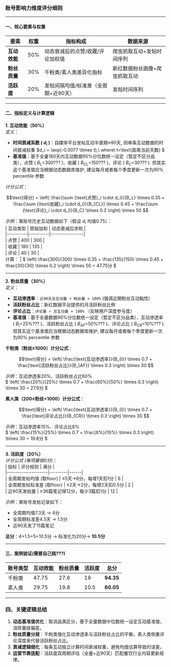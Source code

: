 ### 账号影响力维度评分细则

---

#### **一、核心要素与权重**  
| 要素          | 权重 | 指标构成 | 数据来源 |  
|---------------|------|----------|----------|  
| **互动效能**  | 50%  | 动态衰减后的点赞/收藏/评论加权值 | 爬虫抓取互动+发帖时间序列 |  
| **粉丝质量**  | 30%  | 千粉类/素人类差异化指标 | 新红数据粉丝画像+爬虫抓取互动 |  
| **活跃度**    | 20%  | 发帖间隔均值/标准差（全周期+近90天） | 发帖时间序列 |  

---

#### **二、指标定义与计算逻辑**  
**1. 互动效能（50%）**  
*定义*：  
- **时间衰减系数 \( $d_i$ \)**：自媒体平台发帖互动半衰期≈90天, 则单条互动数据的时间衰减权重 $d_i = \exp(-0.0077 \times t),\ where\  t=\text{距离当前天数} $ 
- **基准值**：基于全量180天内互动数据90%分位数统一设定（暂定不区分品类），点赞 \( $B_L$=300??? \)、收藏 \( $B_{CL}$=150??? \)、评论 \( $B_C$=30??? \). 但其实这个基准值应当根据动态数据库维护, 建议每月或者每个季度更新一次为90% percentile 参数  

*计分公式*：  
```math  
\text{得分} = \left( \frac{\sum (\text{点赞}_i \cdot d_i)}{B_L} \times 0.35 + \frac{\sum (\text{收藏}_i \cdot d_i)}{B_{CL}} \times 0.45 + \frac{\sum (\text{评论}_i \cdot d_i)}{B_C} \times 0.2 \right) \times 50  
```  
*示例*：某账号历史互动数据如下（假设 $d_i$ 均值0.75）：  
| 互动类型 | 原始加和 | 动态衰减后求和 |  
|----------|----------|----------------|  
| 点赞     | 400      | 300            |  
| 收藏     | 180      | 135            |  
| 评论     | 40       | 30             |  
计算： | $ \left( \frac{300}{300} \times 0.35 + \frac{135}{150} \times 0.45 + \frac{30}{30} \times 0.2 \right) \times 50 = 47.75分 $

---

**2. 粉丝质量（30%）**  
*定义*：  
- **互动渗透率**：`近90天总互动量 ÷ 粉丝量 × 100%` (强调近期粉丝互动黏性) 
- **活跃粉丝占比**：新红数据平台提供的月活跃粉丝比例
- **评论占比**：`评论量 ÷ 总互动量 × 100%` （反映用户深度参与度） 
- **基准值**：基于全量数据90%分位数统一设定（暂定不区分品类），互动渗透率 \( $B_{I}$=25%??? \)、活跃粉丝占比 \( $B_{AF}$=50%??? \)、评论占比 \( $B_{CR}$=10%??? \). 但其实这个基准值应当根据动态数据库维护, 建议每月或者每个季度更新一次为90% percentile 参数 

**千粉类（粉丝≥1000）计分公式**：  
```math  
\text{得分} = \left( \frac{\text{互动渗透率}}{B_{I}} \times 0.7 + \frac{\text{活跃粉丝占比}}{B_{AF}} \times 0.3 \right) \times 30  
```  
*示例*：互动渗透率20%、活跃粉丝占比60%  
$ \left( \frac{20\%}{25\%} \times 0.7 + \frac{60\%}{50\%} \times 0.3 \right) \times 30 = 27.6分 $

**素人类（200≤粉丝<1000）计分公式**：  
```math  
\text{得分} = \left( \frac{\text{互动渗透率}}{B_{I}} \times 0.7 + \frac{\text{评论占比}}{B_{CR}} \times 0.3 \right) \times 30  
```  
*示例*：互动渗透率15%、评论占比8%  
$ \left( \frac{15\%}{25\%} \times 0.7 + \frac{8\%}{10\%} \times 0.3 \right) \times 30 = 19.8分 $

---

**3. 活跃度（20%）**  
*计分公式 (每项最低0分)*：  
| 指标               | 评分规则 | 满分 |  
|--------------------|---------|------|  
| 全周期发帖均值  (取floor)    | ≤5天→6分，每增1天扣1分 | 6    |  
| 全周期发帖标准差  (取floor)  | ≤2天→2分，每增2天扣0.5分 | 2    |  
| 近90天发帖量     | ≥36篇笔记得12分，每少3篇扣1分 | 12    |  


*示例*：某账号发帖记录如下：  
- 全周期均值7.3天 → 4分  
- 全周期标准差4.5天 → 1.5分  
- 近90天发了15篇笔记

**总分**：4+1.5+5=10.5分 → 标准化为20分→ **10.5分**

---

#### **三、案例验证(需要自己挑???)**  
| 账号类型 | 互动效能 | 粉丝质量 | 活跃度 | 总分    |  
|----------|----------|----------|--------|---------|  
| 千粉类   | 47.75     | 27.6     | 19     | **94.35** |  
| 素人类   | 29.75     | 19.8     | 10.5   | **60.05** |  

---

### **四、关键逻辑总结**  
1. **动态基准值优化**：取消品类区分，基于全量数据中位数统一设定互动基准值，消除量级偏差。  
2. **粉丝质量分层**：千粉类强化互动渗透率与活跃粉丝占比的平衡，素人类侧重评论深度来代替活跃粉丝占比。  
3. **衰减逻辑细化**：每条互动独立计算时间衰减权重，避免均值估算导致的误差。  
4. **运营节奏适配**：活跃度双周期评估（全量+近90天）匹配餐饮行业内容更新规律。


